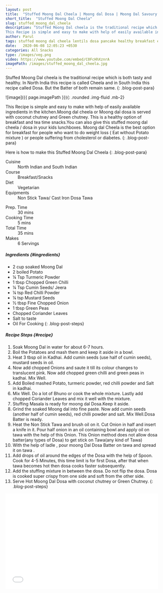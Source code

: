 ```yaml
---
layout: post
title:  "Stuffed Moong Dal Cheela | Moong dal Dosa | Moong Dal Savoury Pancake"
short_title:  "Stuffed Moong Dal Cheela"
slug: stuffed_moong_dal_cheela
description: "Stuffed Moong Dal cheela is the traditional recipe which is both tasty and healthy.In north India this recipe is called Cheela and in South India this recipe called Dosa.But the Batter of both remain same.
This Recipe is simple and easy to make with help of easily available ingredients in the kitchen.Moong dal cheela or Moong dal dosa is served with coconut chutney and Green chutney. This is a healthy option of breakfast  and tea time snacks."
author: Parul
tags: stuffed moong dal cheela lentils dosa pancake healthy breakfast evening snacks foodyindianmom
date:   2020-06-08 12:05:23 +0530
categories: All Snacks
type: /images/veg.png
video: https://www.youtube.com/embed/C0FcHhXznrA
imagePath: /images/stuffed_moong_dal_cheela.jpg
---
```


Stuffed Moong Dal cheela is the traditional recipe which is both tasty and healthy. In North India this recipe is called Cheela and in South India this recipe called Dosa. But the Batter of both remain same.
{: .blog-post-para}

![image]({{ page.imagePath }}){: .rounded .img-fluid .mb-2}

This Recipe is simple and easy to make with help of easily available ingredients in the kitchen.Moong dal cheela or Moong dal dosa is served with coconut chutney and Green chutney. This is a healthy option of breakfast and tea time snacks.You can also give this stuffed moong dal cheela / dosa in your kids lunchboxes. Moong dal Cheela is the best option for breakfast for people who want to do weight loss ( Eat without Potato mixture ) or people suffering from cholesterol or diabetes.
{: .blog-post-para}

Here is how to make this Stuffed Moong Dal Cheela
{: .blog-post-para}


<div class="row">
    <div class="col-md-6">
        <dl class="row">
            <dt class="col-sm-4">Cuisine</dt><dd class="col-sm-7">North Indian and South Indian</dd>
            <dt class="col-sm-4">Course</dt><dd class="col-sm-7">Breakfast/Snacks</dd>
            <dt class="col-sm-4">Diet</dt><dd class="col-sm-7">Vegetarian</dd>
            <dt class="col-sm-4">Equipments</dt><dd class="col-sm-7">Non Stick Tawa/ Cast Iron Dosa Tawa</dd>
        </dl>
    </div>
    <div class="col-md-6">
        <dl class="row">
            <dt class="col-sm-5">Prep. Time</dt><dd class="col-sm-7">30 mins</dd>
            <dt class="col-sm-5">Cooking Time</dt><dd class="col-sm-7">5 mins</dd>
            <dt class="col-sm-5">Total Time</dt><dd class="col-sm-7">35 mins</dd>
            <dt class="col-sm-5">Makes</dt><dd class="col-sm-7">6 Servings</dd>
        </dl>
    </div>
</div>

##### **Ingredients** {#ingredients}
- 2 cup soaked Moong Dal
- 2 boiled Potato
- ¼ Tsp Turmeric Powder
- 1 tbsp Chopped Green Chilli
- ¼  Tsp Cumin Seeds/ Jeera
- ¼ tsp Red Chilli Powder
- ¼ tsp Mustard Seeds
- ½ tbsp Fine Chopped Onion
- 1 tbsp Green Peas
- Chopped Coriander Leaves
- Salt to taste
- Oil For Cooking
{: .blog-post-steps}

##### **Recipe Steps** {#recipe}
1. Soak Moong Dal in water for about 6-7 hours.
1. Boil the  Potatoes and mash them and keep it aside in a bowl.
1. Heat 3 tbsp oil in Kadhai. Add cumin seeds (use half of cumin seeds), mustard seeds in oil.
1. Now add chopped Onions and saute it till its colour changes to translucent pink. Now add chopped green chilli and green peas in kadhai. Mix Well.
1. Add  Boiled mashed  Potato, turmeric powder, red chilli powder and Salt in kadhai.
1. Mix Well. Do a lot of Bhuno or cook the whole mixture. Lastly add chopped Coriander Leaves and mix it well with the mixture.
1. Stuffing Masala is ready for moong dal Dosa.Keep it aside.
1. Grind the soaked Moong dal into fine paste. Now add cumin seeds (another half of cumin seeds), red chilli powder and salt. Mix Well.Dosa Batter is ready.
1. Heat the Non Stick Tawa and brush oil on it. Cut Onion in half and insert a knife in it. Pour half onion in an oil  containing bowl and apply oil on tawa with the help of this Onion. This Onion method does not allow dosa batter(any types of Dosa) to get stick on Tawa(any kind of Tawa)
1. With the help of ladle , pour moong Dal Dosa Batter on tawa and spread it on tawa .
1. Add drops of oil around the edges of the Dosa with the help of Spoon. Cook for 4-5 Minutes, this time limit is for first Dosa, after that when tawa becomes hot then dosa cooks faster subsequently.
1. Add the stuffing mixture in between the dosa. Do not flip the dosa. Dosa is cooked super crispy from one side and soft from the other side.
1. Serve Hot Moong Dal Dosa with coconut chutney or Green Chutney.
{: .blog-post-steps}

<div class="row" id="video">
    <div class="col-md-12">
        <div class="embed-responsive embed-responsive-16by9">
            <iframe width="100%" height="315" src="{{page.video}}" frameborder="0" allow="accelerometer; autoplay; encrypted-media; gyroscope; picture-in-picture" allowfullscreen></iframe>
        </div>
    </div>
</div>
<br>
